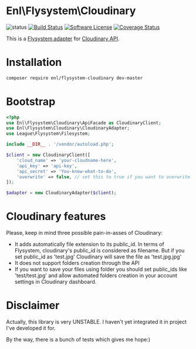 # Enl\Flysystem\Cloudinary
![status](https://img.shields.io/badge/stability-unstable-red.svg?style=flat-square)
[![Build Status](https://img.shields.io/travis/engineor/flysystem-cloudinary/master.svg?style=flat-square)](https://travis-ci.org/engineor/flysystem-cloudinary)
[![Software License](https://img.shields.io/badge/license-MIT-brightgreen.svg?style=flat-square)](LICENSE)
[![Coverage Status](https://coveralls.io/repos/engineor/flysystem-cloudinary/badge.svg?branch=master&service=github&style=flat-square)](https://coveralls.io/github/engineor/flysystem-cloudinary?branch=master)

This is a [Flysystem adapter](https://github.com/thephpleague/flysystem) for [Cloudinary API](http://cloudinary.com/documentation/php_integration).

# Installation

```bash
composer require enl/flysystem-cloudinary dev-master
```

# Bootstrap

``` php
<?php
use Enl\Flysystem\Cloudinary\ApiFacade as CloudinaryClient;
use Enl\Flysystem\Cloudinary\CloudinaryAdapter;
use League\Flysystem\Filesystem;

include __DIR__ . '/vendor/autoload.php';

$client = new CloudinaryClient([
    'cloud_name' => 'your-cloudname-here',
    'api_key' => 'api-key',
    'api_secret' => 'You-know-what-to-do',
    'overwrite' => false, // set this to true if you want to overwrite existing files using $filesystem->write();
]);

$adapter = new CloudinaryAdapter($client);
```

# Cloudinary features

Please, keep in mind three possible pain-in-asses of Cloudinary:
 
* It adds automatically file extension to its public_id. In terms of Flysystem, cloudinary's public_id is considered as filename. But if you set public_id as 'test.jpg' Cloudinary will save the file as 'test.jpg.jpg'
* It does not support folders creation through the API
* If you want to save your files using folder you should set public_ids like 'test/test.jpg' and allow automated folders creation in your account settings in Cloudinary dashboard.

# Disclaimer

Actually, this library is very UNSTABLE. I haven't yet integrated it in project I've developed it for.

By the way, there is a bunch of tests which gives me hope:)

